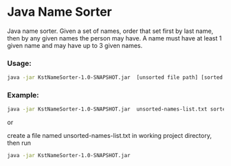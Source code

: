 # Java Name Sorter
Java name sorter. Given a set of names, order that set first by last name, then by any given
names the person may have. A name must have at least 1 given name and may have up to 3 given
names.

### Usage:
```bash
java -jar KstNameSorter-1.0-SNAPSHOT.jar  [unsorted file path] [sorted file path]
```

### Example:
```bash
java -jar KstNameSorter-1.0-SNAPSHOT.jar  unsorted-names-list.txt sorted-names-list.txt
```

or

create a file named unsorted-names-list.txt in working project directory, then run
```bash
java -jar KstNameSorter-1.0-SNAPSHOT.jar
```